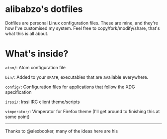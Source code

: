 # alibabzo's dotfiles

Dotfiles are personal Linux configuration files.
These are mine, and they're how I've customised my system.
Feel free to copy/fork/modify/share, that's what this is all about.

# What's inside?
`atom/`: Atom configuration file

`bin/`: Added to your `$PATH`, executables that are available everywhere.

`config/`: Configuration files for applications that follow the XDG specification 

`irssi/`: Irssi IRC client theme/scripts

`vimperator/`: Vimperator for Firefox theme (I'll get around to finishing this at some point)

---

Thanks to @alexbooker, many of the ideas here are his 
